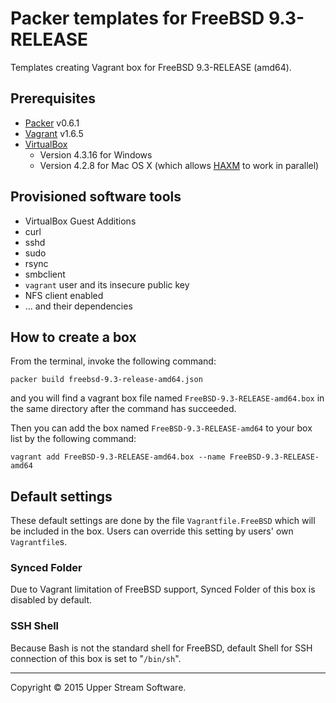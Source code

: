 # Packer templates for FreeBSD 9.3-RELEASE

Templates creating Vagrant box for FreeBSD 9.3-RELEASE (amd64).

## Prerequisites

* [Packer] v0.6.1
* [Vagrant] v1.6.5
* [VirtualBox]
	* Version 4.3.16 for Windows
	* Version 4.2.8 for Mac OS X (which allows [HAXM] to work in parallel)

[Packer]: https://www.packer.io/ "Packer by HashiCorp"
[Vagrant]: https://www.vagrantup.com/ "Vagrant"
[VirtualBox]: https://www.virtualbox.org/ "Oracle VM VirtualBox"
[HAXM]: https://software.intel.com/en-us/android/articles/intel-hardware-accelerated-execution-manager
        "Intel&reg; Hardware Accelerated Execution Manager"

## Provisioned software tools

* VirtualBox Guest Additions
* curl
* sshd
* sudo
* rsync
* smbclient
* `vagrant` user and its insecure public key
* NFS client enabled
* ... and their dependencies

## How to create a box

From the terminal, invoke the following command:

	packer build freebsd-9.3-release-amd64.json

and you will find a vagrant box file named `FreeBSD-9.3-RELEASE-amd64.box`
in the same directory after the command has succeeded.

Then you can add the box named `FreeBSD-9.3-RELEASE-amd64` to your box list
by the following command:

	vagrant add FreeBSD-9.3-RELEASE-amd64.box --name FreeBSD-9.3-RELEASE-amd64

## Default settings

These default settings are done by the file `Vagrantfile.FreeBSD` which will be included in the box.
Users can override this setting by users' own `Vagrantfile`s.

### Synced Folder

Due to Vagrant limitation of FreeBSD support, Synced Folder of this box is disabled by default.

### SSH Shell

Because Bash is not the standard shell for FreeBSD, default Shell for SSH connection of this box
is set to "`/bin/sh`".

- - -

Copyright &copy; 2015 Upper Stream Software.
